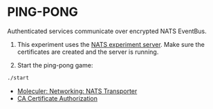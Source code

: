 # PING-PONG

Authenticated services communicate over encrypted NATS EventBus.

1. This experiment uses the [NATS experiment server](../../../nats/docker).
   Make sure the certificates are created and the server is running.

2. Start the ping-pong game:

```sh
./start
```

- [Moleculer: Networking: NATS Transporter](https://moleculer.services/docs/0.14/networking.html#NATS-Transporter)
- [CA Certificate Authorization](https://stackoverflow.com/a/16311147/3970755)
